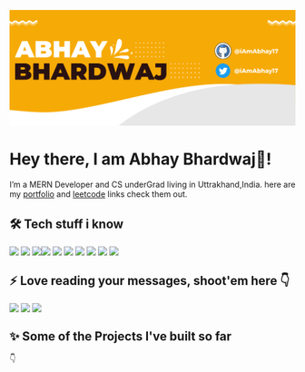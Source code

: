 ![banner](./banner.png)

# Hey there, I am Abhay Bhardwaj👋!

I’m a MERN Developer and CS underGrad living in Uttrakhand,India.
here are my [portfolio](https://abhay-bhardwaj.vercel.app/) and [leetcode](https://leetcode.com/iamabhay17/) links check them out.

## 🛠 Tech stuff i know 

<img align="center" height="30" src="https://cdn-icons-png.flaticon.com/512/5968/5968292.png"/>  <img align="center" height="30" src="https://cdn-icons-png.flaticon.com/512/919/919851.png"/>  <img align="center" height="30" src="https://img.icons8.com/color/48/000000/redux.png"/><img align="center" height="30" src="https://cdn-icons-png.flaticon.com/512/148/148825.png"/>  <img align="center" height="30" src="https://user-images.githubusercontent.com/69760792/121766706-a67ec180-cb71-11eb-923d-69fc323bafa4.png"/>  <img align="center" height="30" src="https://img.icons8.com/color/144/000000/html-5.png"/>  <img align="center" height="30" src="https://img.icons8.com/color/144/000000/css3.png"/>  <img  align="center" height="30" src="https://img.icons8.com/color/48/000000/sass.png"/>  <img align="center" height="30" src="https://cdn-icons-png.flaticon.com/512/6132/6132222.png"/>  <img align="center" height="30" src="https://cdn-icons-png.flaticon.com/512/25/25657.png"/>

## :zap: Love reading your messages, shoot'em here :point_down:
[<img align="center" height="40" src="https://img.icons8.com/color/144/000000/linkedin.png"/>](https://www.linkedin.com/in/abhay-bhardwaj-146250181/)
[<img align="center" height="40" src="https://img.icons8.com/fluent/144/000000/twitter.png"/>](https://twitter.com/iamabhay2001?s=08)
[<img align="center" height="40" src="https://img.icons8.com/fluent/144/000000/instagram-new.png"/>](https://www.instagram.com/_iamabhay17/)

## :sparkles: Some of the Projects I've built so far
:point_down:
